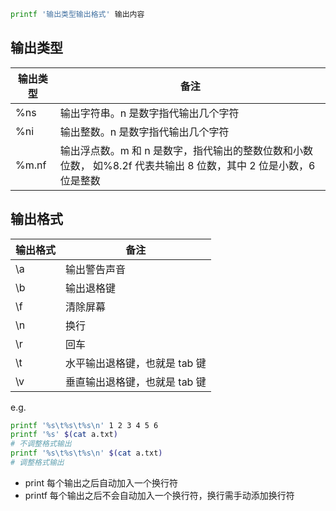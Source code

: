 ```bash
printf '输出类型输出格式' 输出内容
```

## 输出类型

| 输出类型 | 备注                                                                                                             |
| -------- | ---------------------------------------------------------------------------------------------------------------- |
| %ns      | 输出字符串。n 是数字指代输出几个字符                                                                             |
| %ni      | 输出整数。n 是数字指代输出几个字符                                                                               |
| %m.nf    | 输出浮点数。m 和 n 是数字，指代输出的整数位数和小数位数， 如%8.2f 代表共输出 8 位数，其中 2 位是小数，6 位是整数 |

## 输出格式

| 输出格式 | 备注                          |
| -------- | ----------------------------- |
| \a       | 输出警告声音                  |
| \b       | 输出退格键                    |
| \f       | 清除屏幕                      |
| \n       | 换行                          |
| \r       | 回车                          |
| \t       | 水平输出退格键，也就是 tab 键 |
| \v       | 垂直输出退格键，也就是 tab 键 |

e.g.

```bash
printf '%s\t%s\t%s\n' 1 2 3 4 5 6
printf '%s' $(cat a.txt)
# 不调整格式输出
printf '%s\t%s\t%s\n' $(cat a.txt)
# 调整格式输出
```

- print 每个输出之后自动加入一个换行符
- printf 每个输出之后不会自动加入一个换行符，换行需手动添加换行符
